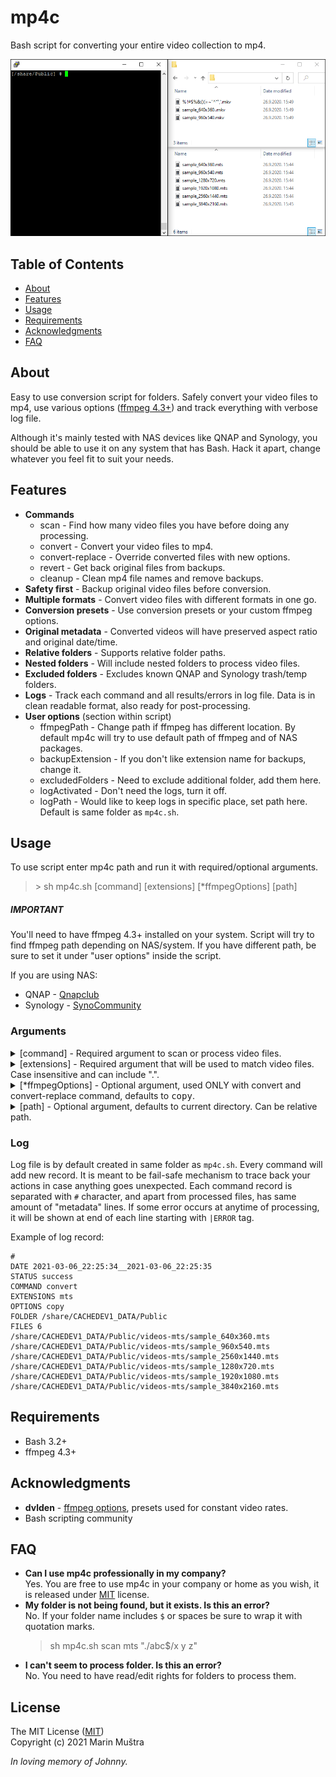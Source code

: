 <p align="center">
  <h1>
    mp4c
  </h1>
</p>

Bash script for converting your entire video collection to mp4.

<p align="center">
  <img src="./resources/demo.gif">
</p>

## Table of Contents

- [About](#about)
- [Features](#features)
- [Usage](#usage)
- [Requirements](#requirements)
- [Acknowledgments](#acknowledgments)
- [FAQ](#faq)

## About <a name="about"></a>

Easy to use conversion script for folders. Safely convert your video files to mp4, use various options ([ffmpeg 4.3+](https://ffmpeg.org/ffmpeg.html)) and track everything with verbose log file.

Although it's mainly tested with NAS devices like QNAP and Synology, you should be able to use it on any system that has Bash. Hack it apart, change whatever you feel fit to suit your needs.

## Features <a name="features"></a>

- **Commands**
  - scan - Find how many video files you have before doing any processing.
  - convert - Convert your video files to mp4.
  - convert-replace - Override converted files with new options.
  - revert - Get back original files from backups.
  - cleanup - Clean mp4 file names and remove backups.
- **Safety first** - Backup original video files before conversion.
- **Multiple formats** - Convert video files with different formats in one go.
- **Conversion presets** - Use conversion presets or your custom ffmpeg options.
- **Original metadata** - Converted videos will have preserved aspect ratio and original date/time.
- **Relative folders** - Supports relative folder paths.
- **Nested folders** - Will include nested folders to process video files.
- **Excluded folders** - Excludes known QNAP and Synology trash/temp folders.
- **Logs** - Track each command and all results/errors in log file. Data is in clean readable format, also ready for post-processing.
- **User options** (section within script)
  - ffmpegPath - Change path if ffmpeg has different location. By default mp4c will try to use default path of ffmpeg and of NAS packages.
  - backupExtension - If you don't like extension name for backups, change it.
  - excludedFolders - Need to exclude additional folder, add them here.
  - logActivated - Don't need the logs, turn it off.
  - logPath - Would like to keep logs in specific place, set path here. Default is same folder as `mp4c.sh`.

## Usage <a name="usage"></a>

To use script enter mp4c path and run it with required/optional arguments.

> \> sh mp4c<span>.sh</span> [command] [extensions] [*ffmpegOptions] [path]

##### IMPORTANT

You'll need to have ffmpeg 4.3+ installed on your system. Script will try to find ffmpeg path depending on NAS/system. If you have different path, be sure to set it under "user options" inside the script.

If you are using NAS:

- QNAP - [Qnapclub](https://qnapclub.eu)
- Synology - [SynoCommunity](https://synocommunity.com)

### Arguments

<details>
  <summary>[command] - Required argument to scan or process video files.</summary>
  <br />

| Argument                   | Description                                   |
| -------------------------- | --------------------------------------------- |
| <kbd>scan</kbd>            | Find video files                              |
| <kbd>convert</kbd>         | Convert video files to mp4 and create backups |
| <kbd>convert-replace</kbd> | Replace already converted files with new      |
| <kbd>revert</kbd>          | Revert original files (if backups exists)     |
| <kbd>clean</kbd>           | Clean and keep .mp4 files, remove backups     |

 </details>

<details>
    <summary>[extensions] - Required argument that will be used to match video files. Case insensitive and can include ".".</summary>
    <br />

| Argument             | Description                                |
| -------------------- | ------------------------------------------ |
| <kbd>.abc</kbd>      | Match all video files for one format       |
| <kbd>.abc,.xyz</kbd> | Match all video files for multiple formats |

</details>

<details>
    <summary>[*ffmpegOptions] - Optional argument, used ONLY with convert and convert-replace command, defaults to <kbd>copy</kbd>.</summary>
  <br />

| Argument               | Description                                                |
| ---------------------- | ---------------------------------------------------------- |
| <kbd>copy</kbd>        | Preserve video, audio AAC 256 kbps.                        |
| <kbd>1080p</kbd>       | Resize video to 1080p, audio AAC 256 kbps.                 |
| <kbd>1080p-const</kbd> | Resize video (constant rate) to 1080p, audio AAC 256 kbps. |
| <kbd>720p</kbd>        | Resize video to 720p, audio AAC 192 kbps.                  |
| <kbd>720p-const</kbd>  | Resize video (constant rate) to 720p, audio AAC 192 kbps   |
| <kbd>480p</kbd>        | Resize video to 480p, audio AAC 128 kbps                   |
| <kbd>480p-const</kbd>  | Resize video (constant rate) to 480p, audio AAC 128 kbps   |
| <kbd>360p</kbd>        | Resize video to 360p, audio AAC 128 kbps                   |
| <kbd>360p-const</kbd>  | Resize video (constant rate) to 360p, audio AAC 128 kbps   |
| <kbd>custom</kbd>      | Use your own ffmpeg options. Ex. "-vf scale=320:240"       |

</details>

<details>
    <summary>[path] - Optional argument, defaults to current directory. Can be relative path.</summary>
  <br />

| Argument                              | Description                                        |
| ------------------------------------- | -------------------------------------------------- |
| <kbd>./abc</kbd> or <kbd>"/abc"</kbd> | Ex. ./Folder or ../Folder or "/Folder/SubFolder 2" |

</details>

### Log

Log file is by default created in same folder as `mp4c.sh`. Every command will add new record. It is meant to be fail-safe mechanism to trace back your actions in case anything goes unexpected. Each command record is separated with `#` character, and apart from processed files, has same amount of "metadata" lines. If some error occurs at anytime of processing, it will be shown at end of each line starting with `|ERROR` tag.

Example of log record:

```
#
DATE 2021-03-06_22:25:34__2021-03-06_22:25:35
STATUS success
COMMAND convert
EXTENSIONS mts
OPTIONS copy
FOLDER /share/CACHEDEV1_DATA/Public
FILES 6
/share/CACHEDEV1_DATA/Public/videos-mts/sample_640x360.mts
/share/CACHEDEV1_DATA/Public/videos-mts/sample_960x540.mts
/share/CACHEDEV1_DATA/Public/videos-mts/sample_2560x1440.mts
/share/CACHEDEV1_DATA/Public/videos-mts/sample_1280x720.mts
/share/CACHEDEV1_DATA/Public/videos-mts/sample_1920x1080.mts
/share/CACHEDEV1_DATA/Public/videos-mts/sample_3840x2160.mts
```

## Requirements <a name="requirements"></a>

- Bash 3.2+
- ffmpeg 4.3+

## Acknowledgments <a name="acknowledgments"></a>

- **dvlden** - [ffmpeg options](https://gist.github.com/dvlden/b9d923cb31775f92fa54eb8c39ccd5a9), presets used for constant video rates.
- Bash scripting community

## FAQ <a name="faq"></a>

- **Can I use mp4c professionally in my company?**  
  Yes. You are free to use mp4c in your company or home as you wish, it is released under [MIT](./LICENSE) license.
- **My folder is not being found, but it exists. Is this an error?**  
  No. If your folder name includes `$` or spaces be sure to wrap it with quotation marks.
  > sh mp4c<span>.sh</span> scan mts "./abc$/x y z"
- **I can't seem to process folder. Is this an error?**  
  No. You need to have read/edit rights for folders to process them.

## License

The MIT License ([MIT](./LICENSE))  
Copyright (c) 2021 Marin Muštra

_In loving memory of Johnny._
